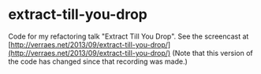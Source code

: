 extract-till-you-drop
=====================

Code for my refactoring talk "Extract Till You Drop". 
See the screencast at [http://verraes.net/2013/09/extract-till-you-drop/](http://verraes.net/2013/09/extract-till-you-drop/)
(Note that this version of the code has changed since that recording was made.)